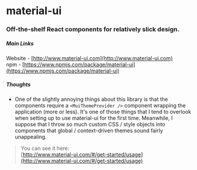 # material-ui

### Off-the-shelf React components for relatively slick design.

##### Main Links
Website - [http://www.material-ui.com](http://www.material-ui.com)  
npm - [https://www.npmjs.com/package/material-ui](https://www.npmjs.com/package/material-ui)


##### Thoughts
- One of the slightly annoying things about this library is that the components require a `<MuiThemeProvider />` component wrapping the application (more or less).  It's one of those things that I tend to overlook when setting up to use material-ui for the first time.  Meanwhile, I suppose that I throw so much custom CSS / style objects into components that global / context-driven themes sound fairly unappealing.
> You can see it here:  
>  [http://www.material-ui.com/#/get-started/usage](http://www.material-ui.com/#/get-started/usage)  
